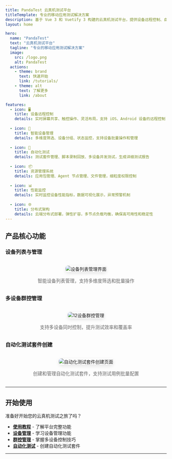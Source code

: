 ```yaml
---
title: PandaTest 云真机测试平台
titleTemplate: 专业的移动应用测试解决方案
description: 基于 Vue 3 和 Vuetify 3 构建的云真机测试平台，提供设备远程控制、自动化测试、资源管理等一站式移动应用测试解决方案
layout: home

hero:
  name: "PandaTest"
  text: "云真机测试平台"
  tagline: "专业的移动应用测试解决方案"
  image:
    src: /logo.png
    alt: PandaTest
  actions:
    - theme: brand
      text: 快速开始
      link: /tutorials/
    - theme: alt
      text: 了解更多
      link: /about

features:
  - icon: 🖥️
    title: 设备远程控制
    details: 实时屏幕共享、触控操作、灵活布局，支持 iOS、Android 设备的远程控制
    
  - icon: 📱
    title: 智能设备管理
    details: 多维度筛选、设备分组、状态监控，支持设备批量操作和管理
    
  - icon: 🚀
    title: 自动化测试
    details: 测试套件管理、脚本录制回放、多设备并发测试，生成详细测试报告
    
  - icon: 📦
    title: 资源管理系统
    details: 应用包管理、Agent 节点管理、文件管理，细粒度权限控制
    
  - icon: 📊
    title: 性能监控
    details: 实时监控设备性能指标，数据可视化展示，异常预警机制
    
  - icon: 🌐
    title: 分布式架构
    details: 云端分布式部署，弹性扩容，多节点负载均衡，确保高可用性和稳定性
---
```


## 产品核心功能

### 设备列表与管理
<div style="text-align: center; margin: 2rem 0;">
  <img src="/assets/images/features/device-list-page-selection.jpg" alt="设备列表管理界面" style="max-width: 100%; height: auto; border-radius: 8px; box-shadow: 0 4px 12px rgba(0,0,0,0.1);">
  <p style="margin-top: 1rem; color: #666; font-size: 0.9rem;">智能设备列表管理，支持多维度筛选和批量操作</p>
</div>

### 多设备群控管理
<div style="text-align: center; margin: 2rem 0;">
  <img src="/assets/images/features/device-group-control-12-devices.jpg" alt="12设备群控管理" style="max-width: 100%; height: auto; border-radius: 8px; box-shadow: 0 4px 12px rgba(0,0,0,0.1);">
  <p style="margin-top: 1rem; color: #666; font-size: 0.9rem;">支持多设备同时控制，提升测试效率和覆盖率</p>
</div>

### 自动化测试套件创建
<div style="text-align: center; margin: 2rem 0;">
  <img src="/assets/images/features/automation-test-suite-create-page.jpg" alt="自动化测试套件创建页面" style="max-width: 100%; height: auto; border-radius: 8px; box-shadow: 0 4px 12px rgba(0,0,0,0.1);">
  <p style="margin-top: 1rem; color: #666; font-size: 0.9rem;">创建和管理自动化测试套件，支持测试用例批量配置</p>
</div>

---

<div style="text-align: center; margin: 2rem 0;">

<GitHubBadges />

<GitHubButtons />

</div>

## 开始使用

准备好开始您的云真机测试之旅了吗？

- **[使用教程](/tutorials/)** - 了解平台完整功能
- **[设备管理](/tutorials/device-management/device-list)** - 学习设备管理功能
- **[群控管理](/tutorials/group-control/device-group-control)** - 掌握多设备控制技巧
- **[自动化测试](/tutorials/automation-testing/automation-suite)** - 创建自动化测试套件

---

<GitHubContributors />